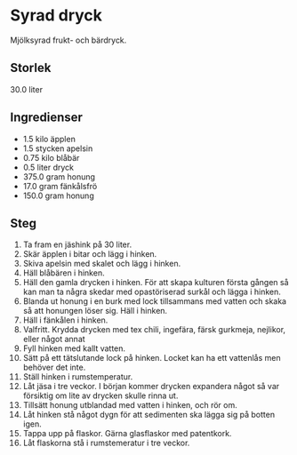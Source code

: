 # Syrad dryck
Mjölksyrad frukt- och bärdryck.

## Storlek
30.0 liter 

## Ingredienser
- 1.5 kilo äpplen
- 1.5 stycken apelsin
- 0.75 kilo blåbär
- 0.5 liter dryck
- 375.0 gram honung
- 17.0 gram fänkålsfrö
- 150.0 gram honung

## Steg
1. Ta fram en jäshink på 30 liter.
2. Skär äpplen i bitar och lägg i hinken.
3. Skiva apelsin med skalet och lägg i hinken.
4. Häll blåbären i hinken.
5. Häll den gamla drycken i hinken. För att skapa kulturen första gången så kan man ta några skedar med opastöriserad surkål och lägga i hinken.
6. Blanda ut honung i en burk med lock tillsammans med vatten och skaka så att honungen löser sig. Häll i hinken.
7. Häll i fänkålen i hinken.
8. Valfritt. Krydda drycken med tex chili, ingefära, färsk gurkmeja, nejlikor, eller något annat
9. Fyll hinken med kallt vatten.
10. Sätt på ett tätslutande lock på hinken. Locket kan ha ett vattenlås men behöver det inte.
11. Ställ hinken i rumstemperatur.
12. Låt jäsa i tre veckor. I början kommer drycken expandera något så var försiktig om lite av drycken skulle rinna ut.
13. Tillsätt honung utblandad med vatten i hinken, och rör om.
14. Låt hinken stå något dygn för att sedimenten ska lägga sig på botten igen.
15. Tappa upp på flaskor. Gärna glasflaskor med patentkork.
16. Låt flaskorna stå i rumstemeratur i tre veckor.
